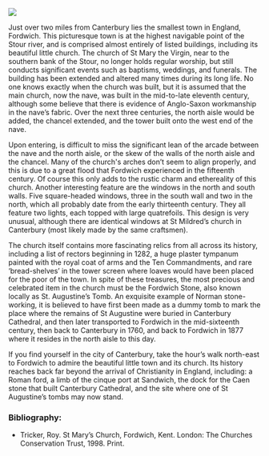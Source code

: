<a href="https://beta.kent-maps.online"><img src="https://beta.kent-maps.online/juncture/ve-button.png"></a>
<param ve-config title="St Mary the Virgin, Fordwich" author="Andrew Vincent" layout="vtl" banner="/images/banners/19c.jpg">

<param ve-entity eid="Q2177468" aliases="Fordwich">
<param ve-entity eid="Q29303" aliases="Canterbury">

Just over two miles from Canterbury lies the smallest town in England, Fordwich. This picturesque town is at the highest navigable point of the Stour river, and is comprised almost entirely of listed buildings, including its beautiful little church. The church of St Mary the Virgin, near to the southern bank of the Stour, no longer holds regular worship, but still conducts significant events such as baptisms, weddings, and funerals. The building has been extended and altered many times during its long life. No one knows exactly when the church was built, but it is assumed that the main church, now the nave, was built in the mid-to-late eleventh century, although some believe that there is evidence of Anglo-Saxon workmanship in the nave’s fabric. Over the next three centuries, the north aisle would be added, the chancel extended, and the tower built onto the west end of the nave. 
<param ve-image url="https://stor.artstor.org/stor/b19db3c3-6ab8-494d-b5eb-ae98c085602d" label="The view of St Mary’s from the east, with the chancel and north aisle chapel, with the tower and spire in the background" attribution="Andrew Vincent">
 
Upon entering, is difficult to miss the significant lean of the arcade between the nave and the north aisle, or the skew of the walls of the north aisle and the chancel. Many of the church's arches don’t seem to align properly, and this is due to a great flood that Fordwich experienced in the fifteenth century. Of course this only adds to the rustic charm and ethereality of this church. Another interesting feature are the windows in the north and south walls. Five square-headed windows, three in the south wall and two in the north, which all probably date from the early thirteenth century. They all feature two lights, each topped with large quatrefoils. This design is very unusual, although there are identical windows at St Mildred’s church in Canterbury (most likely made by the same craftsmen).
<param ve-image url="https://stor.artstor.org/stor/5ae696c2-ac43-4b19-b530-3431efe8a01d" label="The view of the church interior from the east, looking down the nave at the tower arch and window" attribution="Andrew Vincent">

The church itself contains more fascinating relics from all across its history, including a list of rectors beginning in 1282, a huge plaster tympanum painted with the royal coat of arms and the Ten Commandments, and rare ‘bread-shelves’ in the tower screen where loaves would have been placed for the poor of the town. In spite of these treasures, the most precious and celebrated item in the church must be the Fordwich Stone, also known locally as St. Augustine’s Tomb. An exquisite example of Norman stone-working, it is believed to have first been made as a dummy tomb to mark the place where the remains of St Augustine were buried in Canterbury Cathedral, and then later transported to Fordwich in the mid-sixteenth century, then back to Canterbury in 1760, and back to Fordwich in 1877 where it resides in the north aisle to this day.
<param ve-image url="https://stor.artstor.org/stor/91852a6e-27d8-488f-9769-662972f4647f" label="The Fordwich stone which sits in the north aisle. It is difficult to appreciate the intricate and beautiful carving without seeing it in person" attribution="Andrew Vincent">
 
If you find yourself in the city of Canterbury, take the hour’s walk north-east to Fordwich to admire the beautiful little town and its church. Its history reaches back far beyond the arrival of Christianity in England, including: a Roman ford, a limb of the cinque port at Sandwich, the dock for the Caen stone that built Canterbury Cathedral, and the site where one of St Augustine’s tombs may now stand.
<param ve-image url="https://stor.artstor.org/stor/c61de6cd-b542-4807-9996-043b0bb4183a" label="A view of the church’s main entrance and porch, with  better view of the tower, and greater detail of the style of windows mentioned" attribution="Andrew Vincent">

### Bibliography:
-	Tricker, Roy. St Mary’s Church, Fordwich, Kent. London: The Churches Conservation Trust, 1998. Print.
